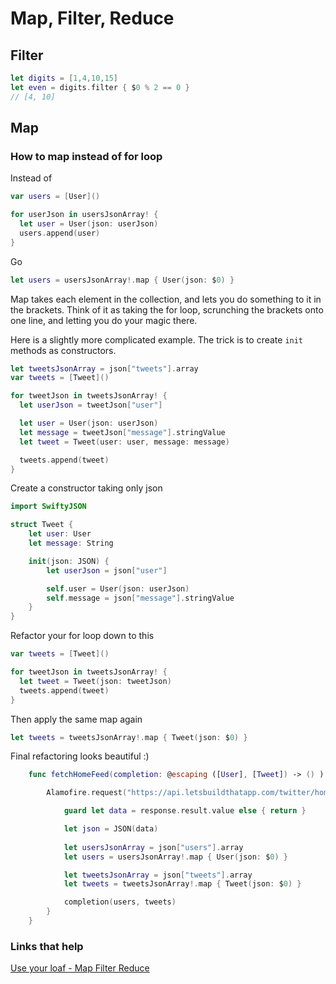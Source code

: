 # Map, Filter, Reduce

## Filter

```swift
let digits = [1,4,10,15]
let even = digits.filter { $0 % 2 == 0 }
// [4, 10]
```

## Map

### How to map instead of for loop

Instead of 

```swift
var users = [User]()

for userJson in usersJsonArray! {
  let user = User(json: userJson)
  users.append(user)
}
```
Go
```swift
let users = usersJsonArray!.map { User(json: $0) }
```

Map takes each element in the collection, and lets you do something to it in the brackets. Think of it as taking the for loop, scrunching the brackets onto one line, and letting you do your magic there.

Here is a slightly more complicated example. The trick is to create `init` methods as constructors.

```swift
let tweetsJsonArray = json["tweets"].array
var tweets = [Tweet]()

for tweetJson in tweetsJsonArray! {
  let userJson = tweetJson["user"]

  let user = User(json: userJson)
  let message = tweetJson["message"].stringValue
  let tweet = Tweet(user: user, message: message)

  tweets.append(tweet)
}
```

Create a constructor taking only json

```swift
import SwiftyJSON

struct Tweet {
    let user: User
    let message: String

    init(json: JSON) {
        let userJson = json["user"]

        self.user = User(json: userJson)
        self.message = json["message"].stringValue
    }
}
```

Refactor your for loop down to this

```swift
var tweets = [Tweet]()

for tweetJson in tweetsJsonArray! {
  let tweet = Tweet(json: tweetJson)
  tweets.append(tweet)
}
```

Then apply the same map again

```swift
let tweets = tweetsJsonArray!.map { Tweet(json: $0) }
```

Final refactoring looks beautiful :)

```swift
    func fetchHomeFeed(completion: @escaping ([User], [Tweet]) -> () ) {

        Alamofire.request("https://api.letsbuildthatapp.com/twitter/home").responseJSON { response in

            guard let data = response.result.value else { return }

            let json = JSON(data)
            
            let usersJsonArray = json["users"].array
            let users = usersJsonArray!.map { User(json: $0) }

            let tweetsJsonArray = json["tweets"].array
            let tweets = tweetsJsonArray!.map { Tweet(json: $0) }

            completion(users, tweets)
        }
    }
 ```

### Links that help
[Use your loaf - Map Filter Reduce](https://useyourloaf.com/blog/swift-guide-to-map-filter-reduce)
